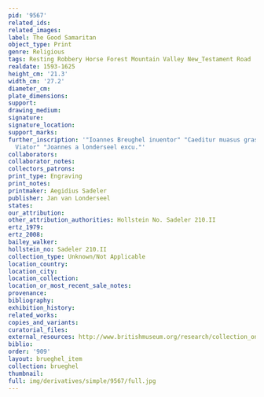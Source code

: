 ```yaml
---
pid: '9567'
related_ids: 
related_images: 
label: The Good Samaritan
object_type: Print
genre: Religious
tags: Resting Robbery Horse Forest Mountain Valley New_Testament Road
realdate: 1593-1625
height_cm: '21.3'
width_cm: '27.2'
diameter_cm: 
plate_dimensions: 
support: 
drawing_medium: 
signature: 
signature_location: 
support_marks: 
further_inscription: '"Ioannes Breughel inuentor" "Caeditur muasus grassante latrone
  Viator" "Joannes a londerseel excu."'
collaborators: 
collaborator_notes: 
collectors_patrons: 
print_type: Engraving
print_notes: 
printmaker: Aegidius Sadeler
publisher: Jan van Londerseel
states: 
our_attribution: 
other_attribution_authorities: Hollstein No. Sadeler 210.II
ertz_1979: 
ertz_2008: 
bailey_walker: 
hollstein_no: Sadeler 210.II
collection_type: Unknown/Not Applicable
location_country: 
location_city: 
location_collection: 
location_or_most_recent_sale_notes: 
provenance: 
bibliography: 
exhibition_history: 
related_works: 
copies_and_variants: 
curatorial_files: 
external_resources: http://www.britishmuseum.org/research/collection_online/collection_object_details.aspx?assetId=690252001&objectId=3228594&partId=1
biblio: 
order: '909'
layout: brueghel_item
collection: brueghel
thumbnail: 
full: img/derivatives/simple/9567/full.jpg
---
```

